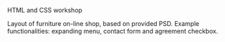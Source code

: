 HTML and CSS workshop

Layout of furniture on-line shop, based on provided PSD. Example functionalities: expanding menu, contact form and agreement checkbox.